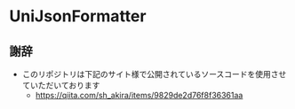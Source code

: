 # UniJsonFormatter

## 謝辞

* このリポジトリは下記のサイト様で公開されているソースコードを使用させていただいております  
    * https://qiita.com/sh_akira/items/9829de2d76f8f36361aa